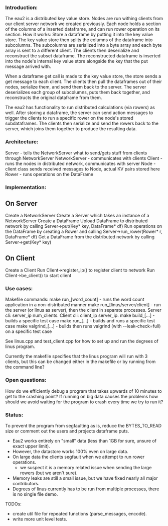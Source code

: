 ### Introduction:
 
The eau2 is a distributed key value store. Nodes are run withing clients from our client server network we created previously. Each node holds a section of the columns of a inserted dataframe, and can run rower operation on its section. How it works: Store a dataframe by putting it into the key value store. The key value store then splits the columns of the dataframe into subcolumns. The subcolumns are serialized into a byte array and each byte array is sent to a different client. The clients then deserialize and reconstruct the subset dataframe. The reconstructed dataframe is inserted into the node's internal key value store alongside the key that the put message arrived with.

When a dataframe get call is made to the key value store, the store sends a get message to each client. The clients then pull the dataframes out of their nodes, serialize them, and send them back to the server. The server deserializes each group of subcolumns, puts them back together, and reconstructs the original dataframe from them.

The eau2 has functionality to run distributed calculations (via rowers) as well. After storing a dataframe, the server can send action messages to trigger the clients to run a specific rower on the node's stored subdataframes. The clients then serialize and send the rowers back to the server, which joins them together to produce the resulting data.

### Architecture: 

 Server -           tells the NetworkServer what to send/gets stuff from clients through NetworkServer
 NetworkServer -    communicates with clients
 Client -           runs the nodes in distributed network, communicates with server
 Node -             client class sends received messages to Node, actual KV pairs stored here 
 Rower -            runs operations on the DataFrame
 
### Implementation: 
 
On Server
----------------
Create a NetworkServer
Create a Server which takes an instance of a NetworkServer
Create a DataFrame
Upload DataFrame to distributed network by calling Server->put(Key* key, DataFrame* df)
Run operations on the DataFrame by creating a Rower and calling Server->run_rower(Rower* r, DataFrame* df)
Get a DataFrame from the distributed network by calling Server->get(Key* key)

On Client
---------------- 
Create a Client
Run Client->register_ip() to register client to network
Run Client->be_client() to start client

### Use cases:

Makefile commands:
make run_[word_count] - runs the word count application in a non-distributed manner
make run_[linus/server/client] - run the server (or linus as server), then the client in separate processes. Server cli: server_ip num_clients. Client cli: client_ip server_ip.
make build_[...] - builds a specific test case
make run_[...] - builds and runs a specific test case
make valgrind_[...] - builds then runs valgrind (with --leak-check=full) on a specific test case

See linus.cpp and test_client.cpp for how to set up and run the degrees of linus program.

Currently the makefile specifies that the linus program will run with 3 clients, but this can be changed either in the makefile or by running from the command line?

### Open questions:

How do we efficiently debug a program that takes upwards of 10 minutes to get to the crashing point? If running on big data causes the problems how should we avoid waiting for the program to crash every time we try to run it?

### Status:

To prevent the program from segfaulting as is, reduce the BYTES_TO_READ size or comment out the users and projects dataframe puts. 

- Eau2 works entirely on "small" data (less than 1GB for sure, unsure of exact upper limit).
- However, the datastore works 100% even on large data.
- On large data the clients segfault when we attempt to run rower operations.
    - we suspect it is a memory related issue when sending the large rowers (but we aren't sure).
- Memory leaks are still a small issue, but we have fixed nearly all major contributors.
- Degrees of linus currently has to be run from multiple processes, there is no single file demo.

TODOs:
- create util file for repeated functions (parse_messages, encode).
- write more unit level tests.
